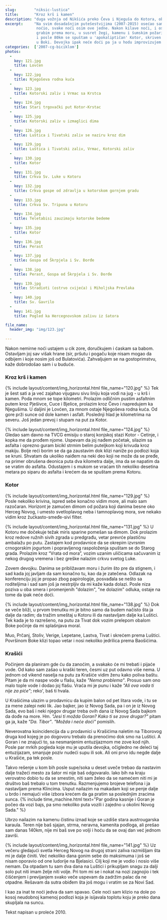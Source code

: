 ```yaml
---
slug:        "niksic-lustica"
title:       "Kroz krš i kamen"
description: "duga vožnja od Nikšića preko Čeva i Njeguša do Kotora, obalom Boke do Luštice"
excerpt:     "Na svim dosadašnjim putešestvijima (2007-2015) osećao sam se prilično opušteno i bezbedno, gde god da sam 
              noćio, svake noći osim ove jedne. Nakon kilave noći, i ostatak dana je išao nizbrdo. Krećem rano ujutro da 
              grabim prema moru, u susret žegi, kamenu i šumskim požarima čije mirise vetar donosi. Dobro sam potegao, 
              i posle 80km se spuštam u 'apokaliptičan' Kotor, skriven u žutoj izmaglici i smradu šume koja gori negde 
              u Boki. Devojka ipak neće doći pa ja u hodu improvizujem i vozim još 40ak km do Luštice."
categories:  ['2007-cg-biciklom']
photos:
  -
    key: 121.jpg
    title: Lovćen
  -
    key: 122.jpg
    title: Njegoševa rodna kuća
  -
    key: 123.jpg
    title: Kotorski zaliv i Vrmac sa Krstca
  -
    key: 124.jpg
    title: Stari trgovački put Kotor-Krstac
  -
    key: 125.jpg
    title: Kotorski zaliv u izmaglici dima
  -
    key: 126.jpg
    title: Luštica i Tivatski zaliv se naziru kroz dim
  -
    key: 129.jpg
    title: Luštica i Tivatski zaliv, Vrmac, Kotorski zaliv
  -
    key: 130.jpg
    title: Kotor
  -
    key: 131.jpg
    title: Crkva Sv. Luke u Kotoru
  -
    key: 132.jpg
    title: Crkva gospe od zdravlja u kotorskom gornjem gradu
  -
    key: 133.jpg
    title: Crkva Sv. Tripuna u Kotoru
  -
    key: 134.jpg
    title: Teletabisi zauzimaju kotorske bedeme
  -
    key: 135.jpg
    title: Kotor
  -
    key: 136.jpg
    title: Perast
  -
    key: 137.jpg
    title: Gospa od Škrpjela i Sv. Đorđe
  -
    key: 138.jpg
    title: Perast, Gospa od Škrpjela i Sv. Đorđe
  -
    key: 139.jpg
    title: Stradioti (ostrvo cvijeća) i Miholjska Prevlaka
  -
    key: 140.jpg
    title: Sv. Gavrilo
  -
    key: 141.jpg
    title: Pogled ka Hercegnovskom zalivu iz šatora

file_name:
  header_img: "img/123.jpg"
  
---
```



Nakon nemirne noći ustajem u cik zore, doručkujem i ćaskam sa babom. Ostavljam joj sav višak hrane (sir, pršutu i 
pogaču koje nisam mogao da odbijem i koje nosim još od Bulatovića). Zahvaljujem se na gostoprimstvu, kaže dobrodošao 
sam i u buduće.

### Kroz krš i kamen

{% include layout/content/img_horizontal.html file_name="120.jpg" %}
Tek je šest sati a ja već zajahao vijugavu sivu liniju koja vodi na jug - u krš i kamen. Poda mnom se tope kilometri. 
Prolazim odličnim pustim asfaltnim putem kroz Pješivce, Cuce i Bjelice, prolazim kroz Čevo i napredujem ka Njegušima. 
U daljini je Lovćen, za mnom ostaje Njegoševa rodna kuća. Od gore prži sunce od dole kamen i asfalt. Poslednji hlad je 
kilometrima na severu. Još jedan prevoj i stupam na put za Kotor.

{% include layout/content/img_horizontal.html file_name="124.jpg" %}
Gledao sam davno na TVCG emisiju o staroj konjskoj stazi Kotor - Cetinje, i kopka me da prođem njome. Uspevam da joj 
nađem početak, silazim sa asfalta i oprezno guram bicikl strmim belim puteljkom koji krivuda kroz makiju. Bolje reći 
borim se da ga zaustavim dok klizi naniže po podlozi koja se kruni. Shvatam da ukoliko naiđem na neki deo koji ne može 
da se pređe, na primer obrušena deonica puta dva kilometra dalje, ima da se napatim da se vratim do asfalta. Odustajem 
i s mukom se vraćam tih nekoliko desetina metara po siparu do asfalta i krećem da se spuštam prema Kotoru.
 
### Kotor

{% include layout/content/img_horizontal.html file_name="129.jpg" %}
Posle nekoliko krivina, ispred sebe konačno vidim more, ali malo sam razočaran. Horizont je zamućen dimom od požara 
koji danima besne oko Herceg Novog, i umesto svetloplavog neba i tamnoplavog mora, sve nekako vidim kroz 
žućkasto-smeđe-sivi filter.

{% include layout/content/img_horizontal.html file_name="131.jpg" %}
U Kotoru me dočekuje težak miris sparine pomešan sa dimom. Dok prolazim kroz redove ružnih sivih zgrada u predgrađu, 
vetar prevrće plastičnu ambalažu po putu. Zastajem kod prodavnice da se okrepim izvrsnim crnogorskim jogurtom i 
popravljenog raspoloženja spuštam se do Starog grada. Prolazim kroz “Vrata od mora”, vozim uzanim uličicama sačuvanim 
iz nekog drugog vremena i bez greške nalazim crkvu svetog Luke.

Zovem devojku. Danima se približavam moru i žurim što pre da stignem, i sad kada joj javljam da sam konačno tu, kao da 
je zatečena. Odlazak na konferenciju joj je propao zbog papirologije, posvađala se nešto sa roditeljima i sad sam još 
ja nestrpljiv da mi kaže kada dolazi. Posle niza poziva u oba smera i promenjenih "dolazim", "ne dolazim" odluka, 
ostaje na tome da ipak neće doći.

{% include layout/content/img_horizontal.html file_name="138.jpg" %}
Dok se veče bliži, u prvom trenutku mi je bitno samo da budem načisto šta ja dalje da radim; da tražim smeštaj u Kotoru 
ili da nastavljam dalje ka Luštici. Tek kada je to razrešeno, na putu za Tivat dok vozim prelepom obalom Boke počinje 
da mi splašnjava moral.

Muo, Prčanj, Stoliv, Verige, Lepetane, Lastva, Tivat i skrećem prema Luštici. Površinom Boke klizi topao vetar i nosi 
nekoliko jedrilica prema Baošićima.
 
### Krašići
 
Počinjem da planiram gde ću da zanoćim, a svakako će mi trebati i pijaće vode. Od kako sam zašao u kraški teren, česmi 
uz put odavno više nema. U jednom od vikend naselja na putu za Krašiće vidim ženu kako poliva baštu. Pitam je da mi 
naspe vode u flašu, kaže *"Nema problema"*. Prosuo sam ono malo tople vode i dodao joj flašu. Vraća mi je punu i kaže 
*"Ali ova voda ti nije za piće"*; reko', baš ti hvala.

U Krašićima ulazim u prodavnicu da kupim balon od pet litara vode, i tu se za mene zalepi neki lik. Jao bajker, jao iz 
Novog Sada, pa i on je iz Novog Sada, evo baš i neki njegov drugar treba ovih dana iz Novog Sada bajkom da dođe na 
more. Hm. *"Jesi ti možda Goran? Kako ti se zove drugar?"* pitam ga ja, kaže *"Da. Tibor"*. *"Možda i neće doći"* pomislih.

Neverovatna koincidencija da u prodavnici u Krašićima naletim na Tiborovog druga kod kojeg je po dogovoru trebalo da 
prenoćimo dok smo na Luštici. A Goran i ne znajući to, sa nesmanjenim entuzijazmom me zove kod njih. Posle par mrkih 
pogleda koje mu je uputila devojka, očigledno ne deleći taj entuzijazam, smanjuje poziv nudeći supu ili sok. Ali oni 
prvo idu negde dalje u Krašiće, pa tek posle.

Takvo rešenje u kom bih posle supe/soka u deset uveče trebao da nastavim dalje tražeći mesto za šator mi nije baš 
odgovaralo. Iako bih na kraju verovatno dobio tu da se smestim, niti sam želeo da se namećem niti mi je društvo baš 
trebalo u tom trenutku. Razmenjujemo brojeve telefona i ja nastavljam prema Klincima. Usput nailazim na makadam koji se 
penje dalje u brdo i nemajući više izbora krećem da ga pratim sa poslednjim zracima sunca.
{% include time_machine.html text="Par godina kasnije i Goran je počeo da vozi bajs, pa smo nekoliko puta vozili i zajedno u okolini Novog Sada." %}

Ubrzo nailazim na kamenu čistinu iznad koje se uzdiše stara austrougarska karaula. Teren nije baš sjajan, strma, 
neravna, kamenita podloga, ali prešao sam danas 140km, nije mi baš sve po volji i hoću da se ovaj dan već jednom završi.

{% include layout/content/img_horizontal.html file_name="141.jpg" %}
Uz večeru gledajući svetla Herceg Novog na drugoj strani zaliva razmišljam šta mi je dalje činiti. Već nekoliko dana 
gonim sebe do maksimuma i još se nisam oporavio od one ludorije na Bjelasici. Cilj koji me je vodio i nosio više nemam. 
Da otpadam tu sam dva dana na Luštici i prikupljam snagu za dalji solo put niti imam želje niti volje. Pri tom mi se i 
nokat na nozi zagnojio i tek čišćenjem i previjanjem svako veče uspevam da zadržim palac da ne otpadne. Rešavam da 
sutra obiđem šta još mogu i vratim se za Novi Sad.

I kao za inat te noći jedva da sam spavao. Cele noći sam klizio na dole po kosoj neudobnoj kamenoj podlozi koja je isijavala 
toplotu koju je preko dana skupljala na suncu. 

<span class="caption text-muted pull-right">Tekst napisan u proleće 2010.</span>